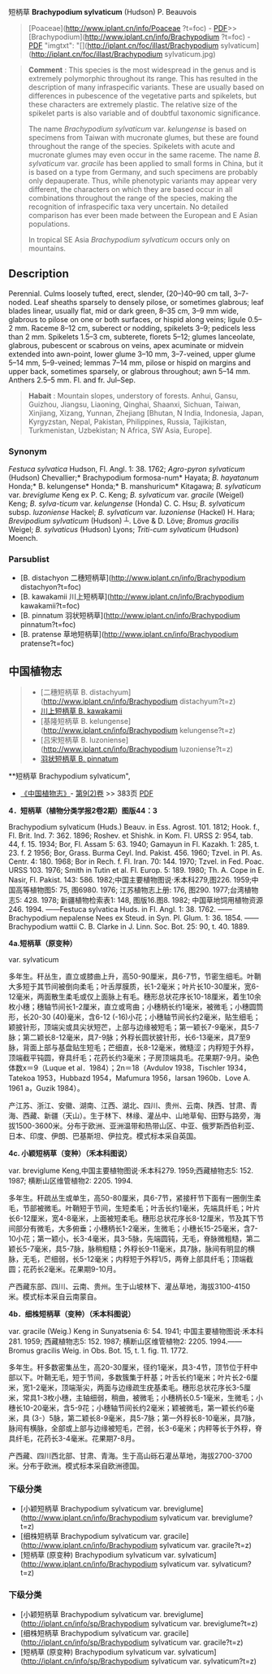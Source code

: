 短柄草 **Brachypodium sylvaticum** (Hudson) P. Beauvois

> [Poaceae](http://www.iplant.cn/info/Poaceae ?t=foc) - [PDF](http://iplant.cn/foc/pdf/Poaceae.pdf)>>[Brachypodium](http://www.iplant.cn/info/Brachypodium ?t=foc) - [PDF](http://www.iplant.cn/foc/pdf/Brachypodium.pdf)
  "imgtxt": "[](http://iplant.cn/foc/illast/Brachypodium sylvaticum](http://iplant.cn/foc/illast/Brachypodium sylvaticum.jpg)

> **Comment** : 
> This species is the most widespread in the genus and is extremely polymorphic throughout its range. This has resulted in the description of many infraspecific variants. These are usually based on differences in pubescence of the vegetative parts and spikelets, but these characters are extremely plastic. The relative size of the spikelet parts is also variable and of doubtful taxonomic significance.
>
> The name *Brachypodium sylvaticum* var. *kelungense* is based on specimens from Taiwan with mucronate glumes, but these are found throughout the range of the species. Spikelets with acute and mucronate glumes may even occur in the same raceme. The name *B. sylvaticum* var. *gracile* has been applied to small forms in China, but it is based on a type from Germany, and such specimens are probably only depauperate. Thus, while phenotypic variants may appear very different, the characters on which they are based occur in all combinations throughout the range of the species, making the recognition of infraspecific taxa very uncertain. No detailed comparison has ever been made between the European and E Asian populations.
>
> In tropical SE Asia *Brachypodium sylvaticum* occurs only on mountains.

## Description

Perennial. Culms loosely tufted, erect, slender, (20–)40–90 cm tall, 3–7-noded. Leaf sheaths sparsely to densely pilose, or sometimes glabrous; leaf blades linear, usually flat, mid or dark green, 8–35 cm, 3–9 mm wide, glabrous to pilose on one or both surfaces, or hispid along veins; ligule 0.5–2 mm. Raceme 8–12 cm, suberect or nodding, spikelets 3–9; pedicels less than 2 mm. Spikelets 1.5–3 cm, subterete, florets 5–12; glumes lanceolate, glabrous, pubescent or scabrous on veins, apex acuminate or midvein extended into awn-point, lower glume 3–10 mm, 3–7-veined, upper glume 5–14 mm, 5–9-veined; lemmas 7–14 mm, pilose or hispid on margins and upper back, sometimes sparsely, or glabrous throughout; awn 5–14 mm. Anthers 2.5–5 mm. Fl. and fr. Jul–Sep.

> **Habait** : 
> Mountain slopes, understory of forests. Anhui, Gansu, Guizhou, Jiangsu, Liaoning, Qinghai, Shaanxi, Sichuan, Taiwan, Xinjiang, Xizang, Yunnan, Zhejiang [Bhutan, N India, Indonesia, Japan, Kyrgyzstan, Nepal, Pakistan, Philippines, Russia, Tajikistan, Turkmenistan, Uzbekistan; N Africa, SW Asia, Europe].

### Synonym
*Festuca sylvatica* Hudson, Fl. Angl. 1: 38. 1762; *Agro-pyron sylvaticum* (Hudson) Chevallier;* Brachypodium formosa-num* Hayata; *B. hayatanum* Honda;* B. kelungense* Honda;* B. manshuricum* Kitagawa; *B. sylvaticum* var. *breviglume* Keng ex P. C. Keng; *B. sylvaticum* var. *gracile* (Weigel) Keng; *B. sylva-ticum* var. *kelungense* (Honda) C. C. Hsu; *B. sylvaticum* subsp. *luzoniense* Hackel; *B. sylvaticum* var. *luzoniense* (Hackel) H. Hara; *Brevipodium sylvaticum* (Hudson) ┴. Löve & D. Löve; *Bromus gracilis* Weigel; *B. sylvaticus* (Hudson) Lyons; *Triti-cum sylvaticum* (Hudson) Moench.

### Parsublist

* [B.  distachyon  二穗短柄草](http://www.iplant.cn/info/Brachypodium distachyon?t=foc)
* [B.  kawakamii  川上短柄草](http://www.iplant.cn/info/Brachypodium kawakamii?t=foc)
* [B.  pinnatum  羽状短柄草](http://www.iplant.cn/info/Brachypodium pinnatum?t=foc)
* [B.  pratense  草地短柄草](http://www.iplant.cn/info/Brachypodium pratense?t=foc)

## 中国植物志

> * [二穗短柄草  B.  distachyum](http://www.iplant.cn/info/Brachypodium distachyum?t=z)
> * [川上短柄草  B.  kawakamii](Brachypodium-kawakamii-川上短柄草.md)
> * [基隆短柄草  B.  kelungense](http://www.iplant.cn/info/Brachypodium kelungense?t=z)
> * [吕宋短柄草  B.  luzoniense](http://www.iplant.cn/info/Brachypodium luzoniense?t=z)
> * [羽状短柄草  B.  pinnatum](Brachypodium-pinnatum-羽状短柄草.md)

**短柄草 Brachypodium sylvaticum",

* [《中国植物志》](http://www.iplant.cn/frps)- [第9(2)卷](http://www.iplant.cn/frps/vol/9(2)) >> 383页 [PDF](http://www.iplant.cn/frps/pdf/9(2)/383a.pdf)

**4．短柄草（植物分类学报2卷2期）图版44：3**

Brachypodium sylvaticum (Huds.) Beauv. in Ess. Agrost. 101. 1812; Hook. f., Fl. Brit. Ind. 7: 362. 1896; Roshev. et Shishk. in Kom. Fl. URSS 2: 954, tab. 44, f. 15. 1934; Bor, Fl. Assam 5: 63. 1940; Gamayun in Fl. Kazakh. 1: 285, t. 23. f. 2 1956; Bor, Grass. Burma Ceyl. Ind. Pakist. 456. 1960; Tzvel. in Pl. As. Centr. 4: 180. 1968; Bor in Rech. f. Fl. Iran. 70: 144. 1970; Tzvel. in Fed. Poac. URSS 103. 1976; Smith in Tutin et al. Fl. Europ. 5: 189. 1980; Th. A. Cope in E. Nasir, Fl. Pakist. 143: 586. 1982;中国主要植物图说·禾本科279,图226. 1959;中国高等植物图5: 75, 图6980. 1976; 江苏植物志上册: 176, 图290. 1977;台湾植物志5: 428. 1978; 新疆植物检索表1: 148, 图版16.图8. 1982; 中国草地饲用植物资源246. 1994. ——Festuca sylvatica Huds. in Fl. Angl. 1: 38. 1762. ——Brachypodium nepalense Nees ex Steud. in Syn. Pl. Glum. 1: 36. 1854. ——Brachypodium wattii C. B. Clarke in J. Linn. Soc. Bot. 25: 90, t. 40. 1889.

**4a.短柄草（原变种）**

var. sylvaticum

多年生。秆丛生，直立或膝曲上升，高50-90厘米，具6-7节，节密生细毛。叶鞘大多短于其节间被倒向柔毛；叶舌厚膜质，长1-2毫米；叶片长10-30厘米，宽6-12毫米，两面散生柔毛或仅上面脉上有毛。穗形总状花序长10-18厘米，着生10余枚小穗；穗轴节间长1-2厘米，直立或弯曲；小穗柄长约1毫米，被微毛；小穗圆筒形，长20-30 (40)毫米，含6-12 (-16)小花；小穗轴节间长约2毫米，贴生细毛；颖披针形，顶端尖或具尖状短芒，上部与边缘被短毛；第一颖长7-9毫米，具5-7脉；第二颖长8-12毫米，具7-9脉；外稃长圆状披针形，长6-13毫米，具7至9脉，背面上部与基盘贴生短毛；芒细直，长8-12毫米，微糙涩；内稃短于外稃，顶端截平钝圆，脊具纤毛；花药长约3毫米；子房顶端具毛。花果期7-9月。染色体数x＝9（Luque et al．1984）；2n＝18（Avdulov 1938，Tischler 1934，Tatekoa 1953，Hubbazd 1954，Mafumura 1956，Iarsan 1960b．Love A. 1961 a，Guzik 1984）。

产江苏、浙江、安徽、湖南、江西、湖北、四川、贵州、云南、陕西、甘肃、青海、西藏、新疆（天山）。生于林下、林缘、灌丛中、山地草甸、田野与路旁，海拔1500-3600米。分布于欧洲、亚洲温带和热带山区、中亚、俄罗斯西伯利亚、日本、印度、伊朗、巴基斯坦、伊拉克。模式标本采自英国。

**4c. 小颖短柄草（变种）（禾本科图说）**

var. breviglume Keng,中国主要植物图说·禾本科279. 1959;西藏植物志5: 152. 1987; 横断山区维管植物2: 2205. 1994.

多年生。秆疏丛生或单生，高50-80厘米，具6-7节，紧接秆节下面有一圈倒生柔毛，节部被微毛。叶鞘短于节间，生短柔毛；叶舌长约1毫米，先端具纤毛；叶片长6-12厘米，宽4-8毫米，上面被短柔毛。穗形总状花序长8-12厘米，节及其下节间部分有微毛，大多俯垂；小穗柄长1-2毫米，生微毛；小穗长15-25毫米，含7-10小花；第一颖小，长3-4毫米，具3-5脉，先端圆钝，无毛，脊脉微粗糙，第二颖长5-7毫米，具5-7脉，脉稍粗糙；外稃长9-11毫米，具7脉，脉间有明显的横脉，无毛，芒细弱，长5-12毫米；内稃短于外稃1/5，两脊上部具纤毛；顶端截圆；花药长2毫米。花果期9-10月。

产西藏东部、四川、云南、贵州。生于山坡林下、灌丛草地，海拔3100-4150米。模式标本采自云南蒙自。

**4b．细株短柄草（变种）（禾本科图说）**

var. gracile (Weig.) Keng in Sunyatsenia 6: 54. 1941; 中国主要植物图说·禾本科281. 1959; 西藏植物志5: 152. 1987; 横断山区维管植物2: 2205. 1994.——Bromus gracilis Weig. in Obs. Bot. 15, t. 1. fig. 11. 1772.

多年生。秆多数密集丛生，高20-30厘米，径约1毫米，具3-4节，顶节位于秆中部以下。叶鞘无毛，短于节间，多数簇集于秆基；叶舌长约1毫米；叶片长2-6厘米，宽1-2毫米，顶端渐尖，两面与边缘疏生疣基柔毛。穗形总状花序长3-5厘米，常具1-3枚小穗，主轴细弱，稍曲，被微毛；小穗柄长0.5-1毫米，生微毛；小穗长10-20毫米，含5-9花；小穗轴节间长约2毫米；颖被微毛，第一颖长约6毫米，具 (3-）5脉，第二颖长8-9毫米，具5-7脉；第一外稃长8-10毫米，具7脉，脉间有横脉，全部或上部与边缘被短毛，芒弱，长3-6毫米；内秤等长于外稃，脊具纤毛，花药长3-4毫米。花果期7-8月。

产西藏、四川西北部、甘肃、青海。生于高山砾石灌丛草地，海拔2700-3700米。分布于欧洲。模式标本采自欧洲德国。

### 下级分类
* [小颖短柄草  Brachypodium sylvaticum var. breviglume](http://www.iplant.cn/info/Brachypodium sylvaticum var. breviglume?t=z)
* [细株短柄草  Brachypodium sylvaticum var. gracile](http://www.iplant.cn/info/Brachypodium sylvaticum var. gracile?t=z)
* [短柄草 (原变种)  Brachypodium sylvaticum var. sylvaticum](http://www.iplant.cn/info/Brachypodium sylvaticum var. sylvaticum?t=z)

### 下级分类
* [小颖短柄草  Brachypodium sylvaticum var. breviglume](http://iplant.cn/info/sp/Brachypodium sylvaticum var. breviglume?t=z)
* [细株短柄草  Brachypodium sylvaticum var. gracile](http://iplant.cn/info/sp/Brachypodium sylvaticum var. gracile?t=z)
* [短柄草 (原变种)  Brachypodium sylvaticum var. sylvaticum](http://iplant.cn/info/sp/Brachypodium sylvaticum var. sylvaticum?t=z)
